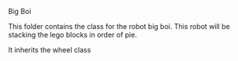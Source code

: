 Big Boi

This folder contains the class for the robot big boi. This robot will be stacking the lego blocks in order of pie.

It inherits the wheel class
